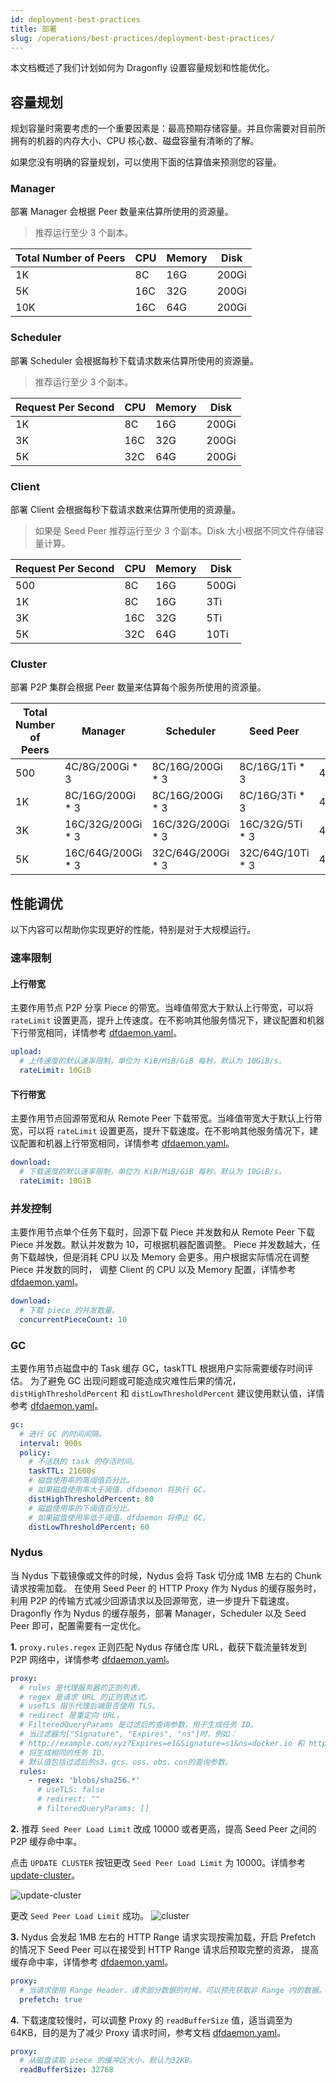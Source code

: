 ```yaml
---
id: deployment-best-practices
title: 部署
slug: /operations/best-practices/deployment-best-practices/
---
```


本文档概述了我们计划如何为 Dragonfly 设置容量规划和性能优化。

## 容量规划

规划容量时需要考虑的一个重要因素是：最高预期存储容量。并且你需要对目前所拥有的机器的内存大小、CPU 核心数、磁盘容量有清晰的了解。

如果您没有明确的容量规划，可以使用下面的估算值来预测您的容量。

### Manager

部署 Manager 会根据 Peer 数量来估算所使用的资源量。

> 推荐运行至少 3 个副本。

<!-- markdownlint-disable -->

| Total Number of Peers | CPU | Memory | Disk  |
| --------------------- | --- | ------ | ----- |
| 1K                    | 8C  | 16G    | 200Gi |
| 5K                    | 16C | 32G    | 200Gi |
| 10K                   | 16C | 64G    | 200Gi |

<!-- markdownlint-restore -->

### Scheduler

部署 Scheduler 会根据每秒下载请求数来估算所使用的资源量。

> 推荐运行至少 3 个副本。

<!-- markdownlint-disable -->

| Request Per Second | CPU | Memory | Disk  |
| ------------------ | --- | ------ | ----- |
| 1K                 | 8C  | 16G    | 200Gi |
| 3K                 | 16C | 32G    | 200Gi |
| 5K                 | 32C | 64G    | 200Gi |

<!-- markdownlint-restore -->

### Client

部署 Client 会根据每秒下载请求数来估算所使用的资源量。

> 如果是 Seed Peer 推荐运行至少 3 个副本。Disk 大小根据不同文件存储容量计算。

<!-- markdownlint-disable -->

| Request Per Second | CPU | Memory | Disk  |
| ------------------ | --- | ------ | ----- |
| 500                | 8C  | 16G    | 500Gi |
| 1K                 | 8C  | 16G    | 3Ti   |
| 3K                 | 16C | 32G    | 5Ti   |
| 5K                 | 32C | 64G    | 10Ti  |

<!-- markdownlint-restore -->

### Cluster

部署 P2P 集群会根据 Peer 数量来估算每个服务所使用的资源量。

<!-- markdownlint-disable -->

| Total Number of Peers | Manager            | Scheduler          | Seed Peer         | Peer        |
| --------------------- | ------------------ | ------------------ | ----------------- | ----------- |
| 500                   | 4C/8G/200Gi \* 3   | 8C/16G/200Gi \* 3  | 8C/16G/1Ti \* 3   | 4C/8G/500Gi |
| 1K                    | 8C/16G/200Gi \* 3  | 8C/16G/200Gi \* 3  | 8C/16G/3Ti \* 3   | 4C/8G/500Gi |
| 3K                    | 16C/32G/200Gi \* 3 | 16C/32G/200Gi \* 3 | 16C/32G/5Ti \* 3  | 4C/8G/500Gi |
| 5K                    | 16C/64G/200Gi \* 3 | 32C/64G/200Gi \* 3 | 32C/64G/10Ti \* 3 | 4C/8G/500Gi |

<!-- markdownlint-restore -->

## 性能调优

以下内容可以帮助你实现更好的性能，特别是对于大规模运行。

### 速率限制

#### 上行带宽

主要作用节点 P2P 分享 Piece 的带宽。当峰值带宽大于默认上行带宽，可以将 `rateLimit` 设置更高，提升上传速度。在不影响其他服务情况下，建议配置和机器下行带宽相同，详情参考 [dfdaemon.yaml](../../reference/configuration/client/dfdaemon.md)。

```yaml
upload:
  # 上传速度的默认速率限制，单位为 KiB/MiB/GiB 每秒，默认为 10GiB/s。
  rateLimit: 10GiB
```

#### 下行带宽

主要作用节点回源带宽和从 Remote Peer 下载带宽。当峰值带宽大于默认上行带宽，可以将 `rateLimit` 设置更高，提升下载速度。在不影响其他服务情况下，建议配置和机器上行带宽相同，详情参考 [dfdaemon.yaml](../../reference/configuration/client/dfdaemon.md)。

```yaml
download:
  # 下载速度的默认速率限制，单位为 KiB/MiB/GiB 每秒，默认为 10GiB/s。
  rateLimit: 10GiB
```

### 并发控制

主要作用节点单个任务下载时，回源下载 Piece 并发数和从 Remote Peer 下载 Piece 并发数。默认并发数为 10，可根据机器配置调整。
Piece 并发数越大，任务下载越快，但是消耗 CPU 以及 Memory 会更多。用户根据实际情况在调整 Piece 并发数的同时，
调整 Client 的 CPU 以及 Memory 配置，详情参考 [dfdaemon.yaml](../../reference/configuration/client/dfdaemon.md)。

```yaml
download:
  # 下载 piece 的并发数量。
  concurrentPieceCount: 10
```

### GC

主要作用节点磁盘中的 Task 缓存 GC，taskTTL 根据用户实际需要缓存时间评估。
为了避免 GC 出现问题或可能造成灾难性后果的情况，`distHighThresholdPercent` 和 `distLowThresholdPercent` 建议使用默认值，详情参考 [dfdaemon.yaml](../../reference/configuration/client/dfdaemon.md)。

```yaml
gc:
  # 进行 GC 的时间间隔。
  interval: 900s
  policy:
    # 不活跃的 task 的存活时间。
    taskTTL: 21600s
    # 磁盘使用率的高阈值百分比。
    # 如果磁盘使用率大于阈值，dfdaemon 将执行 GC。
    distHighThresholdPercent: 80
    # 磁盘使用率的下阈值百分比。
    # 如果磁盘使用率低于阈值，dfdaemon 将停止 GC。
    distLowThresholdPercent: 60
```

### Nydus

当 Nydus 下载镜像或文件的时候，Nydus 会将 Task 切分成 1MB 左右的 Chunk 请求按需加载。
在使用 Seed Peer 的 HTTP Proxy 作为 Nydus 的缓存服务时，利用 P2P 的传输方式减少回源请求以及回源带宽，进一步提升下载速度。
Dragonfly 作为 Nydus 的缓存服务，部署 Manager，Scheduler 以及 Seed Peer 即可，配置需要有一定优化。

**1.** `proxy.rules.regex` 正则匹配 Nydus 存储仓库 URL，截获下载流量转发到 P2P 网络中，详情参考 [dfdaemon.yaml](../../reference/configuration/client/dfdaemon.md)。

```yaml
proxy:
  # rules 是代理服务器的正则列表。
  # regex 是请求 URL 的正则表达式。
  # useTLS 指示代理后端是否使用 TLS。
  # redirect 是重定向 URL。
  # FilteredQueryParams 是过滤后的查询参数，用于生成任务 ID。
  # 当过滤器为["Signature", "Expires", "ns"]时，例如：
  # http://example.com/xyz?Expires=e1&Signature=s1&ns=docker.io 和 http://example.com/xyz?Expires=e2&Signature=s2&ns=docker.io
  # 将生成相同的任务 ID.
  # 默认值包括过滤后的s3、gcs、oss、obs、cos的查询参数。
  rules:
    - regex: 'blobs/sha256.*'
      # useTLS: false
      # redirect: ""
      # filteredQueryParams: []
```

**2.** 推荐 `Seed Peer Load Limit` 改成 10000 或者更高，提高 Seed Peer 之间的 P2P 缓存命中率。

点击 `UPDATE CLUSTER` 按钮更改 `Seed Peer Load Limit` 为 10000。详情参考 [update-cluster](https://d7y.io/docs/next/advanced-guides/web-console/cluster/#update-cluster)。

![update-cluster](../../resource/operations/best-practices/deployment-best-practices/update-cluster.png)

更改 `Seed Peer Load Limit` 成功。
![cluster](../../resource/operations/best-practices/deployment-best-practices/cluster.png)

**3.** Nydus 会发起 1MB 左右的 HTTP Range 请求实现按需加载，开启 Prefetch 的情况下 Seed Peer 可以在接受到 HTTP Range 请求后预取完整的资源，
提高缓存命中率，详情参考 [dfdaemon.yaml](../../reference/configuration/client/dfdaemon.md)。

```yaml
proxy:
  # 当请求使用 Range Header，请求部分数据的时候，可以预先获取非 Range 内的数据。
  prefetch: true
```

**4.** 下载速度较慢时，可以调整 Proxy 的 `readBufferSize` 值，适当调至为 64KB，目的是为了减少 Proxy 请求时间，参考文档 [dfdaemon.yaml](../../reference/configuration/client/dfdaemon.md)。

```yaml
proxy:
  # 从磁盘读取 piece 的缓冲区大小，默认为32KB。
  readBufferSize: 32768
```
